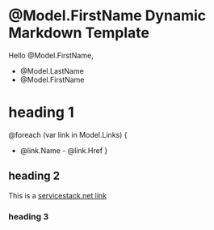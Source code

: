# @Model.FirstName Dynamic Markdown Template

Hello @Model.FirstName,

  * @Model.LastName
  * @Model.FirstName

# heading 1

@foreach (var link in Model.Links) {
  - @link.Name - @link.Href
}

## heading 2

This is a [servicestack.net link](http://www.servicestack.net)

### heading 3

